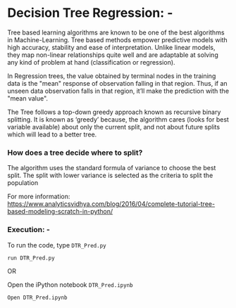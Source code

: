 # Decision Tree Regression: -

Tree based learning algorithms are known to be one of the best algorithms in Machine-Learning. Tree based methods empower 
predictive models with high accuracy, stability and ease of interpretation. Unlike linear models, they map non-linear relationships 
quite well and are adaptable at solving any kind of problem at hand (classification or regression).

In Regression trees, the value obtained by terminal nodes in the training data is the "mean" response of observation falling in that region. 
Thus, if an unseen data observation falls in that region, it’ll make the prediction with the "mean value".

The Tree follows a top-down greedy approach known as recursive binary splitting. It is known as ‘greedy’ because, 
the algorithm cares (looks for best variable available) about only the current split, and not about future splits which will lead to 
a better tree.

### How does a tree decide where to split?

The algorithm uses the standard formula of variance to choose the best split. The split with lower variance is selected as the 
criteria to split the population

For more information: https://www.analyticsvidhya.com/blog/2016/04/complete-tutorial-tree-based-modeling-scratch-in-python/

### Execution: -

To run the code, type `DTR_Pred.py`

```
run DTR_Pred.py
```

OR

Open the iPython notebook `DTR_Pred.ipynb`

```
Open DTR_Pred.ipynb
```
